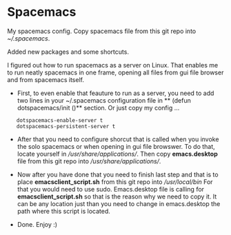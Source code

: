 # Spacemacs

My spacemacs config. Copy spacemacs file from this git repo into *~/.spacemacs*.

Added new packages and some shortcuts.

I figured out how to run spacemacs as a server on Linux. That enables me to run neatly spacemacs in one frame, opening all files from gui file browser and from 
spacemacs itself.

- First, to even enable that feauture to run as a server, you need to add two lines in your ~/.spacemacs configuration file in **
(defun dotspacemacs/init ()** section. Or just copy my config ...
```
   dotspacemacs-enable-server t
   dotspacemacs-persistent-server t
```

- After that you need to configure shorcut that is called when you invoke the solo spacemacs or when opening in gui file browswer. To do that, locate yourself in
*/usr/share/applications/*. Then copy **emacs.desktop** file from this git repo into */usr/share/applications/*.

- Now after you have done that you need to finish last step and that is to place **emacsclient_script.sh** from this git repo into */usr/local/bin*
  For that you would need to use sudo. Emacs.desktop file is calling for **emacsclient_script.sh** so that is the reason why we need to copy it. It can be any location just than you need to change in emacs.desktop the path where this script is located.
  
- Done. Enjoy :)


